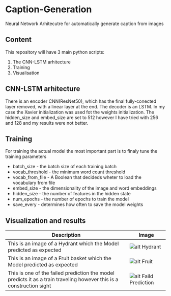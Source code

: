# Caption-Generation
Neural Network Arhitecutre for automatically generate caption from images

## Content

This repository will have 3 main python scripts:

1. The CNN-LSTM arhitecture
2. Training
3. Visualisation

## CNN-LSTM arhitecture

There is an encoder CNN(ResNet50), which has the final fully-conected layer removed, with a linear layer at the end. The decoder is an LSTM. In my case the Xavier initialization was used fot the weights initialization. The hidden_size and embed_size are set to 512 however I have tried with 256 and 128 and my results were not better.

## Training

For training the actual model the most important part is to finaly tune the training parameters

- batch_size - the batch size of each training batch
- vocab_threshold - the minimum word count threshold
- vocab_from_file - A Boolean that decideds wheter to load the vocabulary from file
- embed_size - the dimensionality of the image and word embeddings
- hidden_size - the number of features in the hidden state
- num_epochs - the number of epochs to train the model
- save_every - determines how often to save the model weights

## Visualization and results

| Description                                                                                    | Image  |
|  --------------------------------------------------------------------------------------------- | ------ |
| This is an image of a Hydrant which the Model predicted as expected | ![alt Hydrant](https://github.com/claudiup423/Caption-Generation/blob/main/result_images/Hydrant.png) |
| This is an image of a Fruit basket which the Model predicted as expected | ![alt Fruit](https://github.com/claudiup423/Caption-Generation/blob/main/result_images/Fruits.png) |
| This is one of the failed prediction the model predicts it as a train traveling however this is a construction sight| ![alt Faild Prediction](https://github.com/claudiup423/Caption-Generation/blob/main/result_images/Fruits.png) |